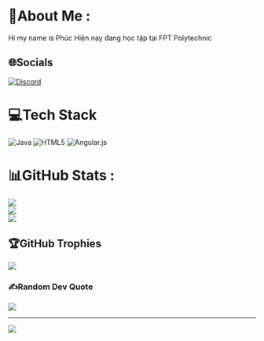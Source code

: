 # 💫About Me :

Hi my name is Phúc
Hiện nay đang học tập tại FPT Polytechnic

## 🌐Socials

[![Discord](https://img.shields.io/badge/Discord-%237289DA.svg?logo=discord&logoColor=white)](htttps://discord.gg/LKFG#2200)

# 💻Tech Stack

![Java](https://img.shields.io/badge/java-%23ED8B00.svg?style=for-the-badge&logo=java&logoColor=white) ![HTML5](https://img.shields.io/badge/html5-%23E34F26.svg?style=for-the-badge&logo=html5&logoColor=white) ![Angular.js](https://img.shields.io/badge/angular.js-%23E23237.svg?style=for-the-badge&logo=angularjs&logoColor=white)

# 📊GitHub Stats :

![](https://github-readme-stats.vercel.app/api?username=tonyphucvn&theme=gotham&hide_border=true&include_all_commits=true&count_private=false)<br/>
![](https://github-readme-streak-stats.herokuapp.com/?user=tonyphucvn&theme=gotham&hide_border=true)<br/>
![](https://github-readme-stats.vercel.app/api/top-langs/?username=tonyphucvn&theme=gotham&hide_border=true&include_all_commits=true&count_private=false&layout=compact)

## 🏆GitHub Trophies

![](https://github-trophies.vercel.app/?username=tonyphucvn&theme=radical&no-frame=false&no-bg=false&margin-w=4)

### ✍️Random Dev Quote

![](https://quotes-github-readme.vercel.app/api?type=vetical&theme=gruvbox)


---

[![](https://visitcount.itsvg.in/api?id=tonyphucvn&icon=0&color=0)](https://visitcount.itsvg.in)
